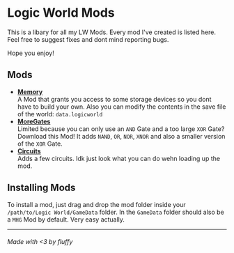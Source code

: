 # Logic World Mods
This is a libary for all my LW Mods. Every mod I've created is listed here. Feel free to suggest fixes and dont mind reporting bugs.

Hope you enjoy!

## Mods
- <strong>[Memory](https://github.com/fluffeliger/LWMemory)</strong><br>A Mod that grants you access to some storage devices so you dont have to build your own. Also you can modify the contents in the save file of the world: `data.logicworld`
- <strong>[MoreGates](https://github.com/fluffeliger/LWMoreGates)</strong><br>Limited because you can only use an `AND` Gate and a too large `XOR` Gate? Download this Mod! It adds `NAND`, `OR`, `NOR`, `XNOR` and also a smaller version of the `XOR` Gate.
- <strong>[Circuits](https://github.com/fluffeliger/LWCircuits)</strong><br>Adds a few circuits. Idk just look what you can do wehn loading up the mod.

## Installing Mods
To install a mod, just drag and drop the mod folder inside your `/path/to/Logic World/GameData` folder. In the `GameData` folder should also be a `MHG` Mod by default. Very easy actually.

---
###### Made with &lt;3 by fluffy
